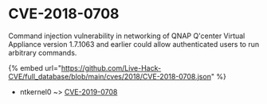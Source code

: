 # CVE-2018-0708

Command injection vulnerability in networking of QNAP Q'center Virtual Appliance version 1.7.1063 and earlier could allow authenticated users to run arbitrary commands.

{% embed url="https://github.com/Live-Hack-CVE/full_database/blob/main/cves/2018/CVE-2018-0708.json" %}


* ntkernel0 ~> [CVE-2019-0708](https://www.alice-snow.ru/2018/database/cve-2018-0708/cve-2019-0708-ntkernel0)